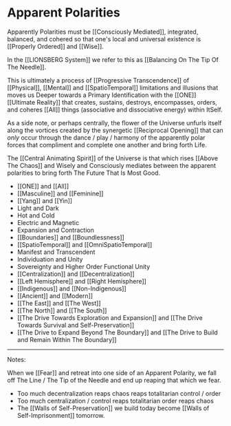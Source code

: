 # Apparent Polarities

Apparently Polarities must be [[Consciously Mediated]], integrated, balanced, and cohered so that one's local and universal existence is [[Properly Ordered]] and [[Wise]]. 

In the [[LIONSBERG System]] we refer to this as [[Balancing On The Tip Of The Needle]].  

This is ultimately a process of [[Progressive Transcendence]] of [[Physical]], [[Mental]] and [[SpatioTemporal]] limitations and illusions that moves us Deeper towards a Primary Identification with the [[ONE]] [[Ultimate Reality]] that creates, sustains, destroys, encompasses, orders, and coheres [[All]] things (associative and dissociative energy) within ItSelf. 

As a side note, or perhaps centrally, the flower of the Universe unfurls itself along the vortices created by the synergetic [[Reciprocal Opening]] that can *only* occur through the dance / play / harmony of the apparently polar forces that compliment and complete one another and bring forth Life. 

The [[Central Animating Spirit]] of the Universe is that which rises [[Above The Chaos]] and Wisely and Consciously mediates between the apparent polarities to bring forth The Future That Is Most Good. 

- [[ONE]] and [[All]]  
- [[Masculine]] and [[Feminine]]  
- [[Yang]] and [[Yin]]   
- Light and Dark    
- Hot and Cold  
- Electric and Magnetic  
- Expansion and Contraction  
- [[Boundaries]] and [[Boundlessness]]  
- [[SpatioTemporal]] and [[OmniSpatioTemporal]]  
- Manifest and Transcendent  
- Individuation and Unity  
- Sovereignty and Higher Order Functional Unity  
- [[Centralization]] and [[Decentralization]]  
- [[Left Hemisphere]] and [[Right Hemisphere]]  
- [[Indigenous]] and [[Non-Indigenous]]  
- [[Ancient]] and [[Modern]]  
- [[The East]] and [[The West]]  
- [[The North]] and [[The South]]  
- [[The Drive Towards Exploration and Expansion]]  and [[The Drive Towards Survival and Self-Preservation]] 
- [[The Drive to Expand Beyond The Boundary]] and [[The Drive to Build and Remain Within The Boundary]]   

____
Notes: 

When we [[Fear]] and retreat into one side of an Apparent Polarity, we fall off The Line / The Tip of the Needle and end up reaping that which we fear. 

- Too much decentralization reaps chaos reaps totalitarian control / order 
- Too much centralization / control reaps totalitarian order reaps chaos 
- The [[Walls of Self-Preservation]] we build today become [[Walls of Self-Imprisonment]] tomorrow.  

